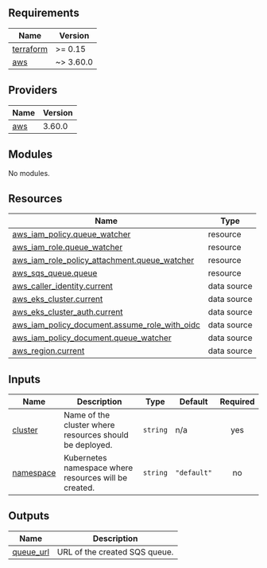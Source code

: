 ## Requirements

| Name | Version |
|------|---------|
| <a name="requirement_terraform"></a> [terraform](#requirement\_terraform) | >= 0.15 |
| <a name="requirement_aws"></a> [aws](#requirement\_aws) | ~> 3.60.0 |

## Providers

| Name | Version |
|------|---------|
| <a name="provider_aws"></a> [aws](#provider\_aws) | 3.60.0 |

## Modules

No modules.

## Resources

| Name | Type |
|------|------|
| [aws_iam_policy.queue_watcher](https://registry.terraform.io/providers/hashicorp/aws/latest/docs/resources/iam_policy) | resource |
| [aws_iam_role.queue_watcher](https://registry.terraform.io/providers/hashicorp/aws/latest/docs/resources/iam_role) | resource |
| [aws_iam_role_policy_attachment.queue_watcher](https://registry.terraform.io/providers/hashicorp/aws/latest/docs/resources/iam_role_policy_attachment) | resource |
| [aws_sqs_queue.queue](https://registry.terraform.io/providers/hashicorp/aws/latest/docs/resources/sqs_queue) | resource |
| [aws_caller_identity.current](https://registry.terraform.io/providers/hashicorp/aws/latest/docs/data-sources/caller_identity) | data source |
| [aws_eks_cluster.current](https://registry.terraform.io/providers/hashicorp/aws/latest/docs/data-sources/eks_cluster) | data source |
| [aws_eks_cluster_auth.current](https://registry.terraform.io/providers/hashicorp/aws/latest/docs/data-sources/eks_cluster_auth) | data source |
| [aws_iam_policy_document.assume_role_with_oidc](https://registry.terraform.io/providers/hashicorp/aws/latest/docs/data-sources/iam_policy_document) | data source |
| [aws_iam_policy_document.queue_watcher](https://registry.terraform.io/providers/hashicorp/aws/latest/docs/data-sources/iam_policy_document) | data source |
| [aws_region.current](https://registry.terraform.io/providers/hashicorp/aws/latest/docs/data-sources/region) | data source |

## Inputs

| Name | Description | Type | Default | Required |
|------|-------------|------|---------|:--------:|
| <a name="input_cluster"></a> [cluster](#input\_cluster) | Name of the cluster where resources should be deployed. | `string` | n/a | yes |
| <a name="input_namespace"></a> [namespace](#input\_namespace) | Kubernetes namespace where resources will be created. | `string` | `"default"` | no |

## Outputs

| Name | Description |
|------|-------------|
| <a name="output_queue_url"></a> [queue\_url](#output\_queue\_url) | URL of the created SQS queue. |
